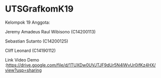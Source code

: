 # UTSGrafkomK19

Kelompok 19
Anggota:

Jeremy Amadeus Raul Wibisono (C14200113)

Sebastian Sutanto (C14200125)

Cliff Leonard (C14190112)

Link Video Demo :https://drive.google.com/file/d/1TUXDw0UVJTJF9dUr5N4lWvUr0ifKz4HX/view?usp=sharing
